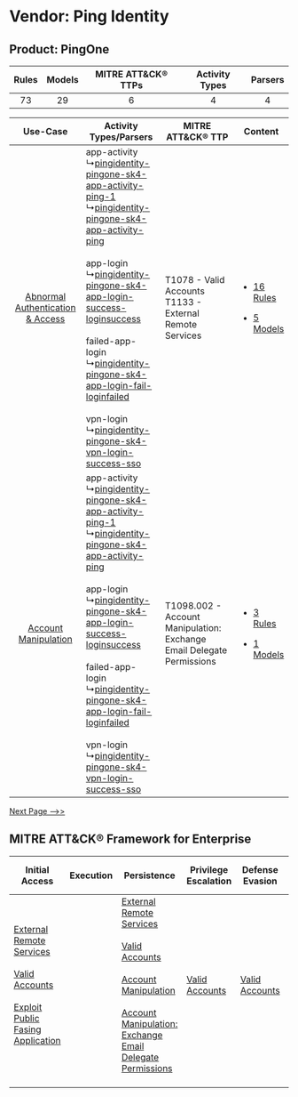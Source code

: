 Vendor: Ping Identity
=====================
Product: PingOne
----------------
| Rules | Models | MITRE ATT&CK® TTPs | Activity Types | Parsers |
|:-----:|:------:|:------------------:|:--------------:|:-------:|
|  73   |   29   |         6          |       4        |    4    |

|    Use-Case    | Activity Types/Parsers    | MITRE ATT&CK® TTP    | Content    |
|:----:| ---- | ---- | ---- |
| [Abnormal Authentication & Access](../../../UseCases/uc_abnormal_authentication_&_access.md) |  app-activity<br> ↳[pingidentity-pingone-sk4-app-activity-ping-1](Ps/pC_pingidentitypingonesk4appactivityping1.md)<br> ↳[pingidentity-pingone-sk4-app-activity-ping](Ps/pC_pingidentitypingonesk4appactivityping.md)<br><br> app-login<br> ↳[pingidentity-pingone-sk4-app-login-success-loginsuccess](Ps/pC_pingidentitypingonesk4apploginsuccessloginsuccess.md)<br><br> failed-app-login<br> ↳[pingidentity-pingone-sk4-app-login-fail-loginfailed](Ps/pC_pingidentitypingonesk4apploginfailloginfailed.md)<br><br> vpn-login<br> ↳[pingidentity-pingone-sk4-vpn-login-success-sso](Ps/pC_pingidentitypingonesk4vpnloginsuccesssso.md)<br> | T1078 - Valid Accounts<br>T1133 - External Remote Services<br>    | [<ul><li>16 Rules</li></ul><ul><li>5 Models</li></ul>](RM/r_m_ping_identity_pingone_Abnormal_Authentication_&_Access.md) |
|    [Account Manipulation](../../../UseCases/uc_account_manipulation.md)    |  app-activity<br> ↳[pingidentity-pingone-sk4-app-activity-ping-1](Ps/pC_pingidentitypingonesk4appactivityping1.md)<br> ↳[pingidentity-pingone-sk4-app-activity-ping](Ps/pC_pingidentitypingonesk4appactivityping.md)<br><br> app-login<br> ↳[pingidentity-pingone-sk4-app-login-success-loginsuccess](Ps/pC_pingidentitypingonesk4apploginsuccessloginsuccess.md)<br><br> failed-app-login<br> ↳[pingidentity-pingone-sk4-app-login-fail-loginfailed](Ps/pC_pingidentitypingonesk4apploginfailloginfailed.md)<br><br> vpn-login<br> ↳[pingidentity-pingone-sk4-vpn-login-success-sso](Ps/pC_pingidentitypingonesk4vpnloginsuccesssso.md)<br> | T1098.002 - Account Manipulation: Exchange Email Delegate Permissions<br> | [<ul><li>3 Rules</li></ul><ul><li>1 Models</li></ul>](RM/r_m_ping_identity_pingone_Account_Manipulation.md)    |
[Next Page -->>](2_ds_ping_identity_pingone.md)

MITRE ATT&CK® Framework for Enterprise
--------------------------------------
| Initial Access                                                                                                                                                                                                                         | Execution | Persistence                                                                                                                                                                                                                                                                                                                                 | Privilege Escalation                                                | Defense Evasion                                                     | Credential Access | Discovery | Lateral Movement | Collection                                                                                                                                                            | Command and Control                                                                                                                       | Exfiltration | Impact |
| -------------------------------------------------------------------------------------------------------------------------------------------------------------------------------------------------------------------------------------- | --------- | ------------------------------------------------------------------------------------------------------------------------------------------------------------------------------------------------------------------------------------------------------------------------------------------------------------------------------------------- | ------------------------------------------------------------------- | ------------------------------------------------------------------- | ----------------- | --------- | ---------------- | --------------------------------------------------------------------------------------------------------------------------------------------------------------------- | ----------------------------------------------------------------------------------------------------------------------------------------- | ------------ | ------ |
| [External Remote Services](https://attack.mitre.org/techniques/T1133)<br><br>[Valid Accounts](https://attack.mitre.org/techniques/T1078)<br><br>[Exploit Public Fasing Application](https://attack.mitre.org/techniques/T1190)<br><br> |           | [External Remote Services](https://attack.mitre.org/techniques/T1133)<br><br>[Valid Accounts](https://attack.mitre.org/techniques/T1078)<br><br>[Account Manipulation](https://attack.mitre.org/techniques/T1098)<br><br>[Account Manipulation: Exchange Email Delegate Permissions](https://attack.mitre.org/techniques/T1098/002)<br><br> | [Valid Accounts](https://attack.mitre.org/techniques/T1078)<br><br> | [Valid Accounts](https://attack.mitre.org/techniques/T1078)<br><br> |                   |           |                  | [Email Collection](https://attack.mitre.org/techniques/T1114)<br><br>[Email Collection: Email Forwarding Rule](https://attack.mitre.org/techniques/T1114/003)<br><br> | [Proxy: Multi-hop Proxy](https://attack.mitre.org/techniques/T1090/003)<br><br>[Proxy](https://attack.mitre.org/techniques/T1090)<br><br> |              |        |